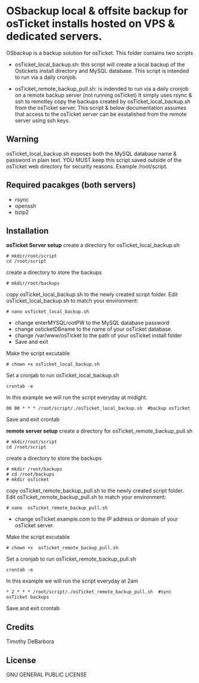 # OSbackup local & offsite backup for osTicket installs hosted on VPS & dedicated servers.

OSbackup is a backup solution for osTicket. This folder contains two scripts

- osTicket_local_backup.sh: this script will create a local backup of the Ostickets install directory and MySQL database. This script is intended to run via a daily cronjob.

- osTicket_remote_backup_pull.sh: is indended to run via a daily cronjob on a remote backup server (not running osTicket) It simply uses rsync & ssh to remotley copy the backups created by osTicket_local_backup.sh from the osTicket server. This script & below documentation assumes that access to the osTicket server can be esstalished from the remote server using ssh keys. 

## Warning
osTicket_local_backup.sh exposes both the MySQL database name & password in plain text. YOU MUST keep this script saved outside of the osTicket web directory for security reasons. Example /root/script.

## Required pacakges (both servers)
- rsync
- openssh
- bzip2

## Installation 

**osTicket Server setup**
create a directory for osTicket_local_backup.sh

```
# mkdir/root/script
cd /root/script
```
create a directory to store the backups
```
# mkdir/root/backups
```

copy  osTicket_local_backup.sh to the newly created script folder.
Edit  osTicket_local_backup.sh to match your environment: 
```
# nano osTicket_local_backup.sh
```

- change enterMYSQLrootPW to the MySQL database password
- change osticketDBname to the name of your osTicket database.
- change /var/www/osTicket to the path of your osTicket install folder
- Save and exit

Make the script excutable

```
# chown +x osTicket_local_backup.sh
```

Set a cronjab to run osTicket_local_backup.sh


```
crontab -e
```
In this example we will run the script everyday at midight. 

```
00 00 * * * /root/script/./osTicket_local_backup.sh  #backup osTicket

```
Save and exit crontab

**remote server setup**
create a directory for osTicket_remote_backup_pull.sh

```
# mkdir/root/script
cd /root/script
```
create a directory to store the backups
```
# mkdir /root/backups
# cd /root/backups
# mkdir osTicket
```
copy  osTicket_remote_backup_pull.sh to the newly created script folder.
Edit osTicket_remote_backup_pull.sh to match your environment: 
```
# nano  osTicket_remote_backup_pull.sh
```
- change osTicket.example.com to the IP address or domain of your osTicket server.

Make the script excutable

```
# chown +x  osTicket_remote_backup_pull.sh
```

Set a cronjab to run osTicket_remote_backup_pull.sh


```
crontab -e
```
In this example we will run the script everyday at 2am


```
* 2 * * * /root/script/./osTicket_remote_backup_pull.sh  #sync osTicket backups

```

Save and exit crontab


## Credits

Timothy DeBarbora

## License

GNU GENERAL PUBLIC LICENSE 
